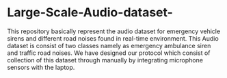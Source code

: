 # Large-Scale-Audio-dataset-
This repository basically represent the  audio dataset for emergency vehicle sirens and different road noises found in real-time environment.  This Audio dataset is consist of  two classes namely as emergency ambulance siren and traffic road noises. We have designed our protocol which consist of collection of this dataset through manually by integrating  microphone sensors with the laptop. 
